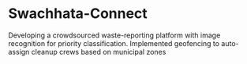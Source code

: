 # Swachhata-Connect
Developing a crowdsourced waste-reporting platform with image recognition for priority classification. Implemented geofencing to auto-assign cleanup crews based on municipal zones
